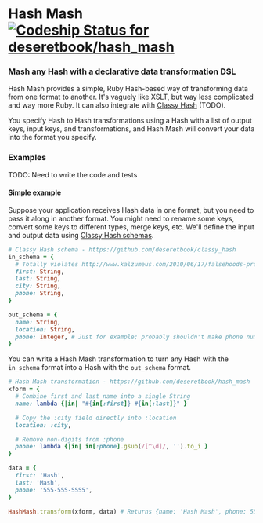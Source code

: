 Hash Mash [ ![Codeship Status for deseretbook/hash_mash](https://www.codeship.io/projects/dd988da0-dee7-0131-9e92-7e1ff0bec112/status)](https://www.codeship.io/projects/24888)
=========

### Mash any Hash with a declarative data transformation DSL

Hash Mash provides a simple, Ruby Hash-based way of transforming data from one
format to another.  It's vaguely like XSLT, but way less complicated and way
more Ruby.  It can also integrate with [Classy Hash](https://github.com/deseretbook/classy_hash) (TODO).

You specify Hash to Hash transformations using a Hash with a list of output
keys, input keys, and transformations, and Hash Mash will convert your data
into the format you specify.

### Examples

TODO: Need to write the code and tests

#### Simple example

Suppose your application receives Hash data in one format, but you need to pass
it along in another format.  You might need to rename some keys, convert some
keys to different types, merge keys, etc.  We'll define the input and output
data using [Classy Hash schemas](https://github.com/deseretbook/classy_hash#simple-example).

```ruby
# Classy Hash schema - https://github.com/deseretbook/classy_hash
in_schema = {
  # Totally violates http://www.kalzumeus.com/2010/06/17/falsehoods-programmers-believe-about-names/
  first: String,
  last: String,
  city: String,
  phone: String,
}

out_schema = {
  name: String,
  location: String,
  phone: Integer, # Just for example; probably shouldn't make phone numbers integers
}
```

You can write a Hash Mash transformation to turn any Hash with the `in_schema`
format into a Hash with the `out_schema` format.

```ruby
# Hash Mash transformation - https://github.com/deseretbook/hash_mash
xform = {
  # Combine first and last name into a single String
  name: lambda {|in| "#{in[:first]} #{in[:last]}" }

  # Copy the :city field directly into :location
  location: :city,

  # Remove non-digits from :phone
  phone: lambda {|in| in[:phone].gsub(/[^\d]/, '').to_i }
}

data = {
  first: 'Hash',
  last: 'Mash',
  phone: '555-555-5555',
}

HashMash.transform(xform, data) # Returns {name: 'Hash Mash', phone: 5555555555}
```
